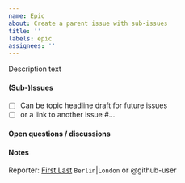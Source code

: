 ```yaml
---
name: Epic
about: Create a parent issue with sub-issues 
title: ''
labels: epic
assignees: ''
---
```

Description text

#### (Sub-)Issues

- [ ] Can be topic headline draft for future issues
- [ ] or a link to another issue #...

#### Open questions / discussions

#### Notes

Reporter: [First Last](https://automatikvisu-yr29663.slack.com/team/) `Berlin`|`London` or @github-user
